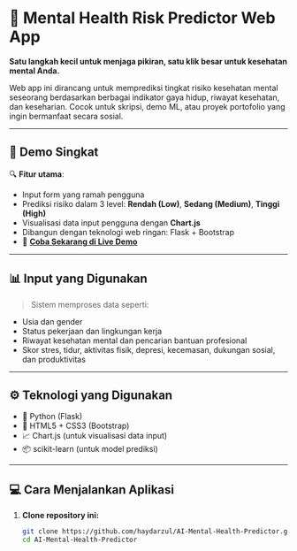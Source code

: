 # 🧠 Mental Health Risk Predictor Web App

**Satu langkah kecil untuk menjaga pikiran, satu klik besar untuk kesehatan mental Anda.**  

Web app ini dirancang untuk memprediksi tingkat risiko kesehatan mental seseorang berdasarkan berbagai indikator gaya hidup, riwayat kesehatan, dan keseharian. Cocok untuk skripsi, demo ML, atau proyek portofolio yang ingin bermanfaat secara sosial.

---

## 🚀 Demo Singkat

🔍 **Fitur utama**:
- Input form yang ramah pengguna
- Prediksi risiko dalam 3 level: **Rendah (Low)**, **Sedang (Medium)**, **Tinggi (High)**
- Visualisasi data input pengguna dengan **Chart.js**
- Dibangun dengan teknologi web ringan: Flask + Bootstrap
- 🎯 **[Coba Sekarang di Live Demo](ai-mental-health-predictor-production.up.railway.app)**

---

## 📊 Input yang Digunakan

> Sistem memproses data seperti:

- Usia dan gender
- Status pekerjaan dan lingkungan kerja
- Riwayat kesehatan mental dan pencarian bantuan profesional
- Skor stres, tidur, aktivitas fisik, depresi, kecemasan, dukungan sosial, dan produktivitas

---

## ⚙️ Teknologi yang Digunakan

- 🐍 Python (Flask)
- 🎨 HTML5 + CSS3 (Bootstrap)
- 📈 Chart.js (untuk visualisasi data input)
- 📦 scikit-learn (untuk model prediksi)

---

## 💻 Cara Menjalankan Aplikasi

1. **Clone repository ini:**

   ```bash
   git clone https://github.com/haydarzul/AI-Mental-Health-Predictor.git
   cd AI-Mental-Health-Predictor
